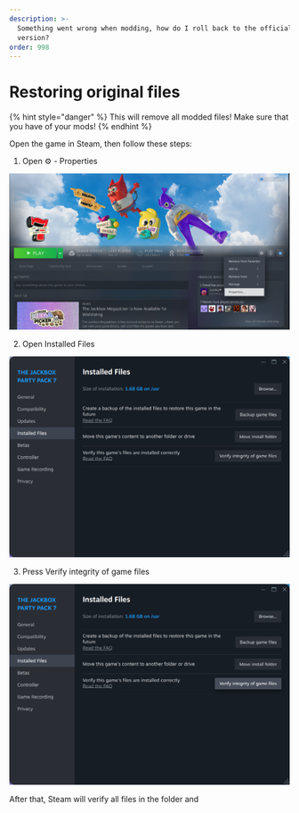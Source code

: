 ```yaml
---
description: >-
  Something went wrong when modding, how do I roll back to the official unmodded
  version?
order: 998
---
```


# Restoring original files

{% hint style="danger" %}
This will remove all modded files! Make sure that you have of your mods!
{% endhint %}

Open the game in Steam, then follow these steps:

1. Open ⚙️ - Properties

![](/assets/image_(26).png)



2. Open Installed Files

![](/assets/image_(27).png)

3. Press Verify integrity of game files

![](/assets/image_(28).png)

After that, Steam will verify all files in the folder and&#x20;
